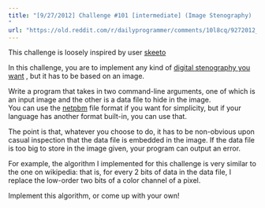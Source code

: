 ```yaml
---
title: "[9/27/2012] Challenge #101 [intermediate] (Image Stenography)
"
url: "https://old.reddit.com/r/dailyprogrammer/comments/10l8cq/9272012_challenge_101_intermediate_image/"
---
```


This challenge is loosely inspired by user [skeeto](/u/skeeto)

In this challenge, you are to implement any kind of [digital stenography you want](http://en.wikipedia.org/wiki/Steganography#Digital)
, but it has to be based on an image.

Write a program that takes in two command-line arguments, one of which is an input image and the other is a data file to hide in the image.  
You can use the [netpbm](http://en.wikipedia.org/wiki/Netpbm_format) file format if you want for simplicity, but if your language has another format built-in, you can use that. 

The point is that, whatever you choose to do, it has to be non-obvious upon casual inspection that the data file is embedded in the image. 
If the data file is too big to store in the image given, your program can output an error.

For example, the algorithm I implemented for this challenge is very similar to the one on wikipedia: that is, for every 2 bits of data in the 
data file, I replace the low-order two bits of a color channel of a pixel.  

Implement this algorithm, or come up with your own!
